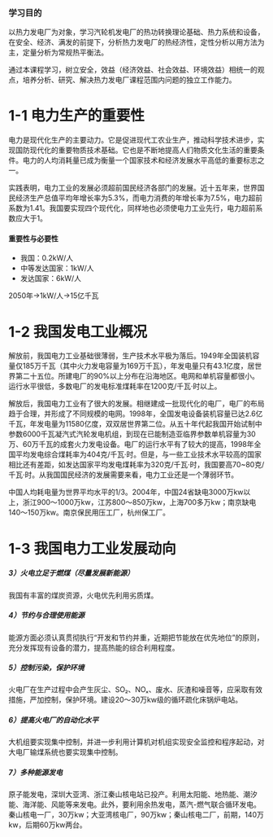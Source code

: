 ### 学习目的

以热力发电厂为对象，学习汽轮机发电厂的热功转换理论基础、热力系统和设备，在安全、经济、满发的前提下，分析热力发电厂的热经济性，定性分析以用方法为主，定量分析为常规热平衡法。

通过本课程学习，树立安全，效益（经济效益、社会效益、环境效益）相统一的观点，培养分析、研究、解决热力发电厂课程范围内问题的独立工作能力。

# 1-1 电力生产的重要性

电力是现代化生产的主要动力。它是促进现代工农业生产，推动科学技术进步，实现国防现代化的重要物质技术基础。它也是不断地提高人们物质文化生活的重要条件。电力的人均消耗量已成为衡量一个国家技术和经济发展水平高低的重要标志之一。

实践表明，电力工业的发展必须超前国民经济各部门的发展。近十五年来，世界国民经济生产总值平均年增长率为5.3%，而电力消费的年增长率为7.5%，电力超前系数为1.41。我国要实现四个现代化，同样地也必须使电力工业先行，电力超前系数应大于1。

#### 重要性与必要性

* 我国：0.2kW/人
* 中等发达国家：1kW/人
* 发达国家：6kW/人

2050年→1kW/人→15亿千瓦

# 1-2 我国发电工业概况

解放前，我国电力工业基础很薄弱，生产技术水平极为落后。1949年全国装机容量仅185万千瓦（其中火力发电容量为169万千瓦），年发电量只有43.1亿度，居世界第二十五位。所建电厂的90%以上分布在沿海地区。电网和单机容量都很小。运行水平很低，多数电厂的发电标准煤耗率在1200克/千瓦·时以上。

解放后，我国电力工业有了很大的发展。相继建成一批现代化的电厂，电厂的布局趋于合理，并形成了不同规模的电网。1998年，全国发电设备装机容量已达2.6亿千瓦，年发电量为11580亿度，双双居世界第二位。从五十年代起我国开始试制中参数6000千瓦凝汽式汽轮发电机组，到现在已能制造亚临界参数单机容量为30万、60万千瓦的成套火力发电设备。电厂的运行水平有了较大的提高，1998年全国平均发电综合煤耗率为404克/千瓦·时。但是，与一些工业技术水平较高的国家相比还有差距，如发达国家平均发电煤耗率为320克/千瓦·时，我国要高70~80克/千瓦·时。从我国国民经济的发展需要来看，电力工业还是一个薄弱环节。

中国人均耗电量为世界平均水平的1/3。2004年，中国24省缺电3000万kw以上，浙江900～1000万kw，江苏800～850万kw，上海700多万kw；南京缺电140～150万kw。南京保民用压工厂，杭州保工厂。

# 1-3 我国电力工业发展动向

##### 3）火电立足于燃煤（尽量发展新能源）

我国有丰富的煤炭资源，火电优先利用劣质煤。

##### 4）节约与合理使用能源

能源方面必须认真贯彻执行“开发和节约并重，近期把节能放在优先地位”的原则，充分发挥现有设备的潜力，提高热能的综合利用程度。

##### 5）控制污染，保护环境

火电厂在生产过程中会产生灰尘、SO₂、NOₓ、废水、灰渣和噪音等，应采取有效措施，严加控制，保护环境。建设20～30万kw级的循环疏化床锅炉电站。

##### 6）提高火电厂的自动化水平

大机组要实现集中控制，并进一步利用计算机对机组实现安全监控和程序起动，对大电厂输煤系统也要实现集中控制。

##### 7）多种能源发电

原子能发电，深圳大亚湾、浙江秦山核电站已投产。利用太阳能、地热能、潮汐能、海洋能、风能等来发电。此外，要利用余热发电，蒸汽-燃气联合循环发电。秦山核电一厂，30万kw；大亚湾核电厂，90万kw；秦山核电二厂，前期，140万kw，后期60万kw两台。